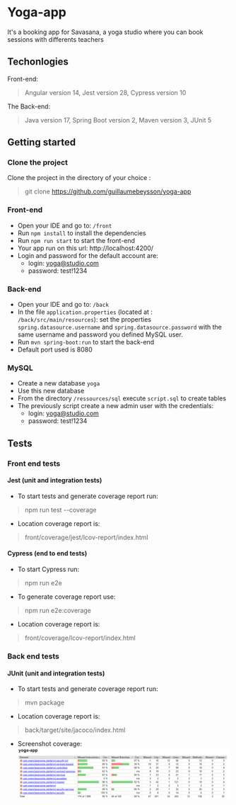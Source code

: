 # Yoga-app

It's a booking app for Savasana, a yoga studio where you can book sessions with differents teachers

## Techonlogies

Front-end:  
>Angular version 14, 
>Jest version 28, 
>Cypress version 10

The Back-end:  
>Java version 17, 
>Spring Boot version 2, 
>Maven version 3, 
>JUnit 5

## Getting started

### Clone the project
Clone the project in the directory of your choice :
>git clone https://github.com/guillaumebeysson/yoga-app

### Front-end
- Open your IDE and go to: `/front`
- Run `npm install` to install the dependencies
- Run `npm run start` to start the front-end
- Your app run on this url: http://localhost:4200/
- Login and password for the default account are:
    - login: yoga@studio.com  
    - password: test!1234

### Back-end
- Open your IDE and go to: `/back`
- In the file `application.properties` (located at : `/back/src/main/resources`):
  set the properties `spring.datasource.username` and `spring.datasource.password` with the same username and password you defined MySQL user.
- Run `mvn spring-boot:run` to start the back-end
- Default port used is 8080

### MySQL
- Create a new database `yoga`
- Use this new database
- From the directory `/ressources/sql` execute `script.sql` to create tables
- The previously script create a new admin user with the credentials:
    - login: yoga@studio.com  
    - password: test!1234

## Tests

### Front end tests

#### Jest (unit and integration tests)

- To start tests and generate coverage report run:
>npm run test --coverage

- Location coverage report is:
>front/coverage/jest/lcov-report/index.html

#### Cypress (end to end tests)

- To start Cypress run:
>npm run e2e

- To generate coverage report use:
>npm run e2e:coverage

- Location coverage report is:
>front/coverage/lcov-report/index.html

### Back end tests

#### JUnit (unit and integration tests)

- To start tests and generate coverage report run:
>mvn package

- Location coverage report is:
>back/target/site/jacoco/index.html

- Screenshot coverage:
![coverage tests back-end](/ressources/screeshots-coverage/tests_back_end.png "coverage tests back-end")